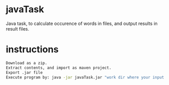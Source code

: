 # javaTask
Java task, to calculate occurence of words in files, and output results in result files.


# instructions

```bash
Download as a zip.
Extract contents, and import as maven project.
Export .jar file
Execute program by: java -jar javaTask.jar "work dir where your input .txt and exclude.txt is located"
```

